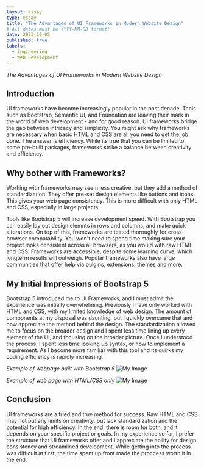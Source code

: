 ```yaml
---
layout: essay
type: essay
title: "The Advantages of UI Frameworks in Modern Website Design"
# All dates must be YYYY-MM-DD format!
date: 2023-10-05
published: true
labels:
  - Engineering
  - Web Development
---
```


*The Advantages of UI Frameworks in Modern Website Design*
## Introduction 
UI frameworks have become increasingly popular in the past decade. Tools such as Bootstrap, Semantic UI, and Foundation are leaving their mark in the world of web development - and for good reason. UI frameworks bridge the gap between intricacy and simplicity. You might ask why frameworks are necessary when basic HTML and CSS are all you need to get the job done. The answer is efficiency. While its true that you can be limited to some pre-built packages, frameworks strike a balance between creativity and efficiency. 

## Why bother with Frameworks?
Working with frameworks may seem less creative, but they add a method of standardization. They offer pre-set design elements like buttons and icons. This gives your web page consistency. This is more difficult with only HTML and CSS, especially in large projects. 

Tools like Bootstrap 5 will increase development speed. With Bootstrap you can easily lay out design elemnts in rows and columns, and make quick alterations. On top of this, frameworks are tested thoroughly for cross-browser compatability. You won't need to spend time making sure your project looks consistent across all browsers, as you would with raw HTML and CSS. Frameworks are accessible, despite some learning curve, which longterm results will outweigh. Popular frameworks also have large communities that offer help via pulgins, extensions, themes and more. 

## My Initial Impressions of Bootstrap 5
Bootstrap 5 introduced me to UI Frameworks, and I must admit the experience was initially overwhelming. Previously I have only worked with HTML and CSS, with my limited knowledge of web design. The amount of components at my disposal was daunting, but I quickly overcame that and now appreciate the method behind the design. The standardization allowed me to focus on the broader design and I spent less time lining up every element of the UI, and focusing on the broader picture. Once I understood the process, I spent less time looking up syntax, or how to implement a requirement. As I become more familiar with this tool and its quirks my coding efficiency is rapidly increasing. 

*Example of webpage built with Bootstrap 5*
![My Image](https://adminlte.io/wp-content/uploads/2021/06/websites-made-with-bootstrap.jpg)

*Example of web page with HTML/CSS only*
![My Image](https://media.geeksforgeeks.org/wp-content/cdn-uploads/20201217204228/web.png)

## Conclusion
UI frameworks are a tried and true method for success. Raw HTML and CSS may not put any limits on creativity, but lack standardization and the potential for high efficiency. In the end, there is room for both, and it depends on your specific project or goals. In my experience so far, I prefer the structure that UI frameworks offer and I appreciate the ability for design consistency and streamlined development. While getting into the process was difficult at first, the time spent up front made the proccess worth it in the end. 

